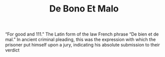 ---
title: De Bono Et Malo
letter: D
permalink: "/definitions/bld-de-bono-et-malo.html"
body: "“For good and 111.” The Latin form of the law French phrase “De bien et de
  mal.” In ancient criminal pleading, this was the expression with which the prisoner
  put himself upon a jury, indicating his absolute submission to their verdict"
published_at: '2018-07-07'
source: Black's Law Dictionary 2nd Ed (1910)
layout: post
---